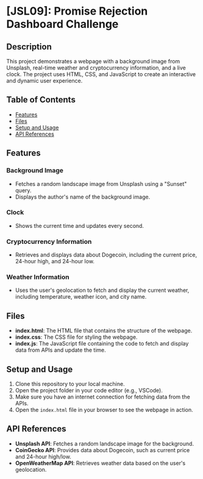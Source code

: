 # [JSL09]: Promise Rejection Dashboard Challenge

## Description

This project demonstrates a webpage with a background image from Unsplash, real-time weather and cryptocurrency information, and a live clock. The project uses HTML, CSS, and JavaScript to create an interactive and dynamic user experience.

## Table of Contents

- [Features](#features)
- [Files](#files)
- [Setup and Usage](#setup-and-usage)
- [API References](#api-references)

## Features

### Background Image
- Fetches a random landscape image from Unsplash using a "Sunset" query.
- Displays the author's name of the background image.

### Clock
- Shows the current time and updates every second.

### Cryptocurrency Information
- Retrieves and displays data about Dogecoin, including the current price, 24-hour high, and 24-hour low.

### Weather Information
- Uses the user's geolocation to fetch and display the current weather, including temperature, weather icon, and city name.

## Files

- **index.html**: The HTML file that contains the structure of the webpage.
- **index.css**: The CSS file for styling the webpage.
- **index.js**: The JavaScript file containing the code to fetch and display data from APIs and update the time.

## Setup and Usage

1. Clone this repository to your local machine.
2. Open the project folder in your code editor (e.g., VSCode).
3. Make sure you have an internet connection for fetching data from the APIs.
4. Open the `index.html` file in your browser to see the webpage in action.

## API References

- **Unsplash API**: Fetches a random landscape image for the background.
- **CoinGecko API**: Provides data about Dogecoin, such as current price and 24-hour high/low.
- **OpenWeatherMap API**: Retrieves weather data based on the user's geolocation.
